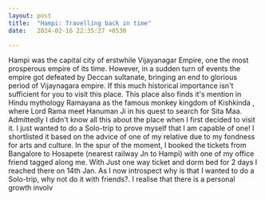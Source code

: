 ```yaml
---
layout: post
title:  "Hampi: Travelling back in time"
date:   2024-02-16 22:35:27 +0530

---
```

Hampi was the capital city of erstwhile Vijayanagar Empire, one the most prosperous empire of its time. However, in a sudden turn of events the empire got defeated by Deccan sultanate, bringing an end to glorious period of Vijaynagara empire.
 If this much historical importance isn't sufficient for you to visit this place.
This place also finds it's mention in Hindu mythology Ramayana as the famous monkey kingdom of Kishkinda , where Lord Rama meet Hanuman Ji in his quest to search for Sita Maa.
Admittedly I didn't know all this about the place when I first decided to visit it. I just wanted to do a Solo-trip to prove myself that I am capable of one! I shortlisted it based on the advice of one of my relative due to my fondness for arts and culture. In the spur of the moment, I booked the tickets from Bangalore to Hosapete (nearest railway Jn to Hampi) with one of my office friend tagged along me. With Just one way ticket and dorm bed for 2 days I reached there on 14th Jan.
As I now introspect why is that I wanted to do a Solo-trip, why not do it with friends?. I realise that there is a personal growth involv

<!--stackedit_data:
eyJoaXN0b3J5IjpbNzE5NTQzOTY1LC00OTQ4NDUwODksLTUwOD
k3MTg0LC0xMDE3NzcwNDUxLC0xMjAzMzY4NDQ3LDg3NDYzMDEw
NSwyMTA2NzQ1OTksLTc4NzkyOTQ5OSwtMzY1MTc2OTE0LC0yMD
g4NzQ2NjEyLC0zMzI0NTUzNjNdfQ==
-->